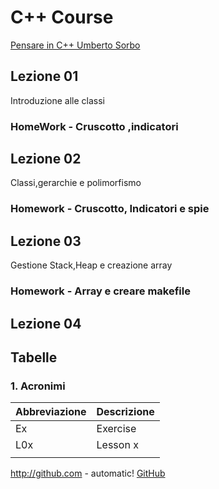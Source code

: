 # C++ Course
[Pensare in C++ Umberto Sorbo](http://www.umbertosorbo.it/pensare-in-c/)

## Lezione 01
Introduzione alle classi
### HomeWork - Cruscotto ,indicatori
## Lezione 02
Classi,gerarchie e polimorfismo
### Homework - Cruscotto, Indicatori e spie

## Lezione 03
Gestione Stack,Heap e creazione array
### Homework - Array e creare makefile

## Lezione 04


## Tabelle
 ### 1. Acronimi

|Abbreviazione | Descrizione |
|---|---|
| Ex  | Exercise  |
| L0x  | Lesson x  | 
|   |   |


http://github.com - automatic!
[GitHub](http://github.com)


## 

